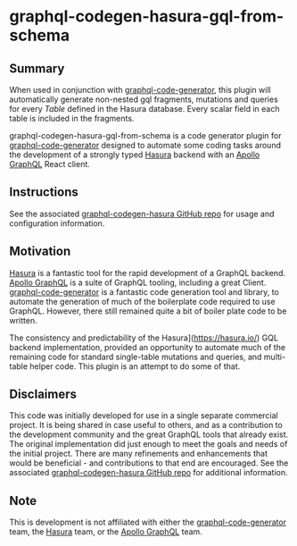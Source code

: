 # graphql-codegen-hasura-gql-from-schema

## Summary

When used in conjunction with [graphql-code-generator](https://graphql-code-generator.com/), this plugin will automatically generate non-nested gql fragments, mutations and queries for every _Table_ defined in the Hasura database. Every scalar field in each table is included in the fragments.

graphql-codegen-hasura-gql-from-schema is a code generator plugin for [graphql-code-generator](https://graphql-code-generator.com/) designed to automate some coding tasks around the development of a strongly typed [Hasura](https://hasura.io/) backend with an [Apollo GraphQL](https://www.apollographql.com/) React client.

## Instructions

See the associated [graphql-codegen-hasura GitHub repo](https://github.com/ahrnee/graphql-codegen-hasura) for usage and configuration information.

## Motivation

[Hasura](https://hasura.io/) is a fantastic tool for the rapid development of a GraphQL backend. [Apollo GraphQL](https://www.apollographql.com/) is a suite of GraphQL tooling, including a great Client. [graphql-code-generator](https://graphql-code-generator.com/) is a fantastic code generation tool and library, to automate the generation of much of the boilerplate code required to use GraphQL. However, there still remained quite a bit of boiler plate code to be written.

The consistency and predictability of the Hasura](https://hasura.io/) GQL backend implementation, provided an opportunity to automate much of the remaining code for standard single-table mutations and queries, and multi-table helper code. This plugin is an attempt to do some of that.

## Disclaimers

This code was initially developed for use in a single separate commercial project. It is being shared in case useful to others, and as a contribution to the development community and the great GraphQL tools that already exist. The original implementation did just enough to meet the goals and needs of the initial project. There are many refinements and enhancements that would be beneficial - and contributions to that end are encouraged. See the associated [graphql-codegen-hasura GitHub repo](https://github.com/ahrnee/graphql-codegen-hasura) for additional information.

## Note

This is development is not affiliated with either the [graphql-code-generator](https://graphql-code-generator.com/) team, the [Hasura](https://hasura.io/) team, or the [Apollo GraphQL](https://www.apollographql.com/) team.

